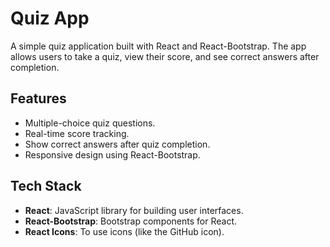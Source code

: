 # Quiz App <a href='https://quiz-app-suhel.netlify.app/'></a>

A simple quiz application built with React and React-Bootstrap. The app allows users to take a quiz, view their score, and see correct answers after completion.

## Features

- Multiple-choice quiz questions.
- Real-time score tracking.
- Show correct answers after quiz completion.
- Responsive design using React-Bootstrap.

## Tech Stack

- **React**: JavaScript library for building user interfaces.
- **React-Bootstrap**: Bootstrap components for React.
- **React Icons**: To use icons (like the GitHub icon).



